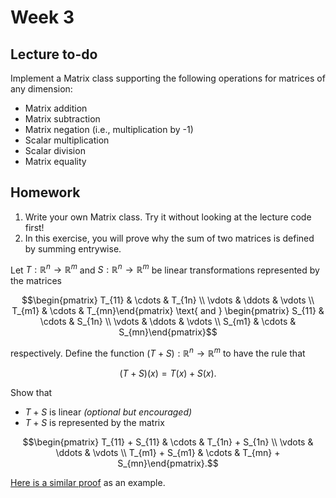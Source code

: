 # Week 3

## Lecture to-do
Implement a Matrix class supporting the following operations for matrices of any dimension:
* Matrix addition
* Matrix subtraction
* Matrix negation (i.e., multiplication by -1)
* Scalar multiplication
* Scalar division
* Matrix equality

## Homework
1. Write your own Matrix class. Try it without looking at the lecture code first!
2. In this exercise, you will prove why the sum of two matrices is defined by summing entrywise.

Let $T:\mathbb{R}^n\to \mathbb{R}^m$ and $S:\mathbb{R}^n\to\mathbb{R}^m$ be linear transformations represented by the matrices
```math
\begin{pmatrix} T_{11} & \cdots & T_{1n} \\ \vdots & \ddots & \vdots \\ T_{m1} & \cdots & T_{mn}\end{pmatrix}
\text{ and }
\begin{pmatrix} S_{11} & \cdots & S_{1n} \\ \vdots & \ddots & \vdots \\ S_{m1} & \cdots & S_{mn}\end{pmatrix}
```
respectively. Define the function $(T + S):\mathbb{R}^n\to\mathbb{R}^m$ to have the rule that
```math
(T + S)(x) = T(x) + S(x).
```
Show that
* $T+S$ is linear *(optional but encouraged)*
* $T+S$ is represented by the matrix
```math
\begin{pmatrix} T_{11} + S_{11} & \cdots & T_{1n} + S_{1n} \\ \vdots & \ddots & \vdots \\ T_{m1} + S_{m1} & \cdots & T_{mn} + S_{mn}\end{pmatrix}.
```
[Here is a similar proof](https://github.com/rbxmath/Vector101/blob/main/week-3/lecture/homework-example.pdf) as an example.
